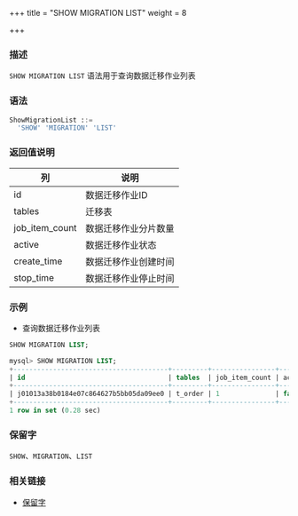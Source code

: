 +++
title = "SHOW MIGRATION LIST"
weight = 8

+++

### 描述

`SHOW MIGRATION LIST` 语法用于查询数据迁移作业列表

### 语法

```sql
ShowMigrationList ::=
  'SHOW' 'MIGRATION' 'LIST'
```

### 返回值说明

| 列             | 说明                        |
|----------------|----------------------------|
| id             | 数据迁移作业ID               |
| tables         | 迁移表                      |
| job_item_count | 数据迁移作业分片数量          |
| active         | 数据迁移作业状态              |
| create_time    | 数据迁移作业创建时间          |
| stop_time      | 数据迁移作业停止时间          |

### 示例

- 查询数据迁移作业列表

```sql
SHOW MIGRATION LIST;
```

```sql
mysql> SHOW MIGRATION LIST;
+---------------------------------------+---------+----------------+--------+---------------------+---------------------+
| id                                    | tables  | job_item_count | active | create_time         | stop_time           |
+---------------------------------------+---------+----------------+--------+---------------------+---------------------+
| j01013a38b0184e07c864627b5bb05da09ee0 | t_order | 1              | false  | 2022-10-31 18:18:24 | 2022-10-31 18:18:31 |
+---------------------------------------+---------+----------------+--------+---------------------+---------------------+
1 row in set (0.28 sec)
```

### 保留字

`SHOW`、`MIGRATION`、`LIST`

### 相关链接

- [保留字](/cn/reference/distsql/syntax/reserved-word/)